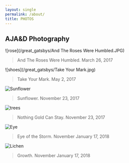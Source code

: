 ```yaml
---
layout: single
permalink: /about/
title: PHOTOS
---
```

## AJA&D Photography
![rose](/great_gatsbys/And The Roses Were Humbled.JPG)
>And The Roses Were Humbled.
>March 26, 2017

![shoes](/great_gatsbys/Take Your Mark.jpg)
>Take Your Mark.
>May 2, 2017


![Sunflower](/great_gatsbys/IMG_0670.JPG)
>Sunflower.
>November 23, 2017


![trees](/great_gatsbys/IMG_0700-EFFECTS.jpg)
>Nothing Gold Can Stay.
>November 23, 2017

![Eye](/great_gatsbys/IMG_1078.JPG)
>Eye of the Storm.
>November January 17, 2018


![Lichen](/great_gatsbys/IMG_1082.JPG)
>Growth.
>November January 17, 2018

